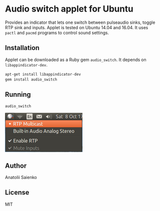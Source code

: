 # Audio switch applet for Ubuntu

Provides an indicator that lets one switch between pulseaudio sinks, toggle RTP sink and inputs. Applet is tested on
Ubuntu 14.04 and 16.04. It uses `pactl` and `pacmd` programs to control sound settings.

## Installation

Applet can be downloaded as a Ruby gem `audio_switch`. It depends on `libappindicator-dev`.

```bash
apt-get install libappindicator-dev
gem install audio_switch
```  

## Running

```bash
audio_switch
```

![screenshot](img/screenshot.png)

## Author

Anatolii Saienko

## License  

MIT